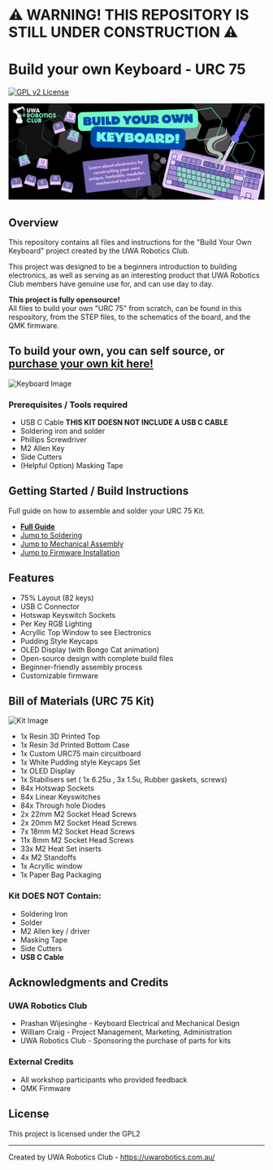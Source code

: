 # ⚠️ WARNING! THIS REPOSITORY IS STILL UNDER CONSTRUCTION ⚠️


# Build your own Keyboard - URC 75

[![GPL v2 License](https://img.shields.io/badge/License-GPL%20v2-blue.svg)](https://www.gnu.org/licenses/old-licenses/gpl-2.0.en.html)

![Banner](/img/Banner.jpg)

## Overview

This repository contains all files and instructions for the "Build Your Own Keyboard" project created by the UWA Robotics Club. 

This project was designed to be a beginners introduction to building electronics, as well as serving as an interesting product that UWA Robotics Club members have genuine use for, and can use day to day. 

**This project is fully opensource!**<br/>
All files to build your own "URC 75" from scratch, can be found in this respository, from the STEP files, to the schematics of the board, and the QMK firmware. 

## To build your own, you can self source, or [purchase your own kit here!](https://uwarobotics.com.au/keyboard)


![Keyboard Image](/img/Rainbow%20LED.gif)

### Prerequisites / Tools required
- USB C Cable **THIS KIT DOESN NOT INCLUDE A USB C CABLE**
- Soldering iron and solder
- Phillips Screwdriver 
- M2 Allen Key
- Side Cutters
- (Helpful Option) Masking Tape


## Getting Started / Build Instructions
Full guide on how to assemble and solder your URC 75 Kit. 
- [**Full Guide**](/Build_Instructions/0_Build_Instructions.md)
- [Jump to Soldering](/Build_Instructions/2_Diodes.md)
- [Jump to Mechanical Assembly](/Build_Instructions/6_Heatset_and_Case_Assembly.md)
- [Jump to Firmware Installation](/Build_Instructions/9_Install_Firmware.md)

## Features
- 75% Layout (82 keys)
- USB C Connector
- Hotswap Keyswitch Sockets
- Per Key RGB Lighting
- Acryllic Top Window to see Electronics
- Pudding Style Keycaps
- OLED Display (with Bongo Cat animation)
- Open-source design with complete build files
- Beginner-friendly assembly process
- Customizable firmware


## Bill of Materials (URC 75 Kit)
![Kit Image](/img/Full%20Kit%20Kaid%20Out.JPG)
- 1x Resin 3D Printed Top 
- 1x Resin 3d Printed Bottom Case 
- 1x Custom URC75 main circuitboard
- 1x White Pudding style Keycaps Set
- 1x OLED Display
- 1x Stabilisers set ( 1x 6.25u , 3x 1.5u, Rubber gaskets, screws)
- 84x Hotswap Sockets
- 84x Linear Keyswitches
- 84x Through hole Diodes
- 2x 22mm M2 Socket Head Screws
- 2x 20mm M2 Socket Head Screws
- 7x 18mm M2 Socket Head Screws
- 11x 8mm M2 Socket Head Screws
- 33x M2 Heat Set inserts
- 4x M2 Standoffs
- 1x Acryllic window
- 1x Paper Bag Packaging 

### Kit DOES NOT Contain: 
- Soldering Iron 
- Solder 
- M2 Allen key / driver
- Masking Tape
- Side Cutters
- **USB C Cable**


## Acknowledgments and Credits

### UWA Robotics Club 
- Prashan Wijesinghe  - Keyboard Electrical and Mechanical Design 
- William Craig - Project Management, Marketing, Administration 
- UWA Robotics Club - Sponsoring the purchase of parts for kits
### External Credits
- All workshop participants who provided feedback
- QMK Firmware


## License

This project is licensed under the GPL2 

---

Created by UWA Robotics Club - https://uwarobotics.com.au/